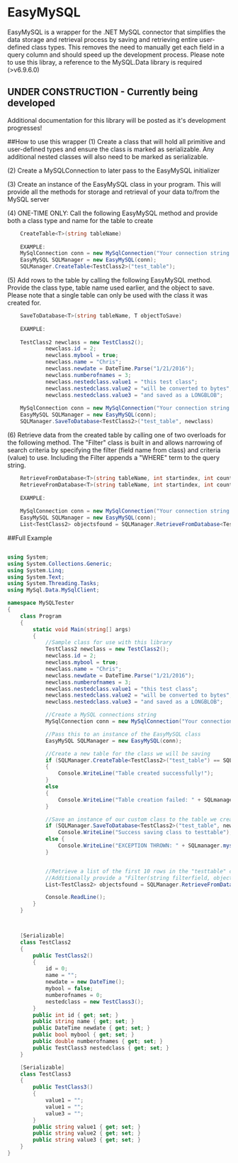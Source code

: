 # EasyMySQL
EasyMySQL is a wrapper for the .NET MySQL connector that simplifies the data storage and retrieval process by saving and retrieving entire user-defined class types. This removes the need to manually get each field in a query column and should speed up the development process. Please note to use this libray, a reference to the MySQL.Data library is required (>v6.9.6.0)

## UNDER CONSTRUCTION - Currently being developed
Additional documentation for this library will be posted as it's development progresses!


##How to use this wrapper
(1) Create a class that will hold all primitive and user-defined types and ensure the class is marked as serializable. Any additional nested classes will also need to be marked as serializable.

(2) Create a MySQLConnection to later pass to the EasyMySQL initializer

(3) Create an instance of the EasyMySQL class in your program. This will provide all the methods for storage and retrieval of your data to/from the MySQL server

(4) ONE-TIME ONLY: Call the following EasyMySQL method and provide both a class type and name for the table to create
```C#
    CreateTable<T>(string tableName)
    
    EXAMPLE:
    MySqlConnection conn = new MySqlConnection("Your connection string here");
    EasyMySQL SQLManager = new EasyMySQL(conn);
    SQLManager.CreateTable<TestClass2>("test_table");
```

(5) Add rows to the table by calling the following EasyMySQL method. Provide the class type, table name used earlier, and the object to save. Please note that a single table can only be used with the class it was created for.

```C#
    SaveToDatabase<T>(string tableName, T objectToSave)
    
    EXAMPLE:
    
    TestClass2 newclass = new TestClass2();
            newclass.id = 2;
            newclass.mybool = true;
            newclass.name = "Chris";
            newclass.newdate = DateTime.Parse("1/21/2016");
            newclass.numberofnames = 3;
            newclass.nestedclass.value1 = "this test class";
            newclass.nestedclass.value2 = "will be converted to bytes";
            newclass.nestedclass.value3 = "and saved as a LONGBLOB";
    
    MySqlConnection conn = new MySqlConnection("Your connection string here");
    EasyMySQL SQLManager = new EasyMySQL(conn);
    SQLManager.SaveToDatabase<TestClass2>("test_table", newclass)

```

(6) Retrieve data from the created table by calling one of two overloads for the following method. The "Filter" class is built in and allows narrowing of search criteria by specifying the filter (field name from class) and criteria (value) to use. Including the Filter appends a "WHERE" term to the query string.

```C#
    RetrieveFromDatabase<T>(string tableName, int startindex, int count);
    RetrieveFromDatabase<T>(string tableName, int startindex, int count, Filter filter);
    
    EXAMPLE:
    
    MySqlConnection conn = new MySqlConnection("Your connection string here");
    EasyMySQL SQLManager = new EasyMySQL(conn);
    List<TestClass2> objectsfound = SQLManager.RetrieveFromDatabase<TestClass2>("test_table", 0, 10, new Filter("id", 2));
```


##Full Example

```C#

using System;
using System.Collections.Generic;
using System.Linq;
using System.Text;
using System.Threading.Tasks;
using MySql.Data.MySqlClient;

namespace MySQLTester
{
    class Program
    {
        static void Main(string[] args)
        {
            //Sample class for use with this library
            TestClass2 newclass = new TestClass2();
            newclass.id = 2;
            newclass.mybool = true;
            newclass.name = "Chris";
            newclass.newdate = DateTime.Parse("1/21/2016");
            newclass.numberofnames = 3;
            newclass.nestedclass.value1 = "this test class";
            newclass.nestedclass.value2 = "will be converted to bytes";
            newclass.nestedclass.value3 = "and saved as a LONGBLOB";

            //Create a MySQL connections string
            MySqlConnection conn = new MySqlConnection("Your connection string here");

            //Pass this to an instance of the EasyMySQL class
            EasyMySQL SQLManager = new EasyMySQL(conn);

            //Create a new table for the class we will be saving
            if (SQLManager.CreateTable<TestClass2>("test_table") == SQLRESULT.Success)
            {
                Console.WriteLine("Table created successfully!");
            }
            else
            {
                Console.WriteLine("Table creation failed: " + SQLmanager.mysqlerror);
            }

            //Save an instance of our custom class to the table we created for it
            if (SQLManager.SaveToDatabase<TestClass2>("test_table", newclass) == SQLRESULT.Success)
                Console.WriteLine("Success saving class to testtable");
            else {
                Console.WriteLine("EXCEPTION THROWN: " + SQLmanager.mysqlerror);
            }


            //Retrieve a list of the first 10 rows in the "testtable" containing instances of our custom class. 
            //Additionally provide a "Filter(string filterfield, object filtervalue)" that appends a WHERE statement to the end of the query
            List<TestClass2> objectsfound = SQLManager.RetrieveFromDatabase<TestClass2>("test_table", 0, 10, new Filter("id", 2));

            Console.ReadLine();
        }
    }



    [Serializable]
    class TestClass2
    {
        public TestClass2()
        {
            id = 0;
            name = "";
            newdate = new DateTime();
            mybool = false;
            numberofnames = 0;
            nestedclass = new TestClass3();
        }
        public int id { get; set; }
        public string name { get; set; }
        public DateTime newdate { get; set; }
        public bool mybool { get; set; }
        public double numberofnames { get; set; }
        public TestClass3 nestedclass { get; set; }
    }

    [Serializable]
    class TestClass3
    {
        public TestClass3()
        {
            value1 = "";
            value1 = "";
            value3 = "";
        }
        public string value1 { get; set; }
        public string value2 { get; set; }
        public string value3 { get; set; }
    }
}
```
